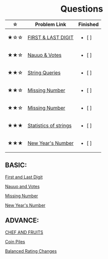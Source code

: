 














<h1 align = "center">Questions</h1>

| ☆   | Problem Link                                                                                                                                                                              | Finished                  |
| --- | ----------------------------------------------------------------------------------------------------------------------------------------------------------------------------------------- | ------------------------- |
| ★☆☆ | [FIRST & LAST DIGIT](https://www.codechef.com/problems/FLOW004)                        | <ul> <li> [ ] </li> </ul> |
| ★★☆ | [Nauuo & Votes](https://codeforces.com/contest/1173/problem/A)                          | <ul> <li> [ ] </li> </ul> |
| ★★☆ | [String Queries](https://www.hackerearth.com/practice/algorithms/string-algorithm/basics-of-string-manipulation/practice-problems/algorithm/string-queries-1/)                            | <ul> <li> [ ] </li> </ul> |
| ★★☆ | [Missing Number](https://cses.fi/problemset/task/1083f) | <ul> <li> [ ] </li> </ul> |
| ★★☆ | [Missing Number](https://codeforces.com/contest/1475/problem/B)                               | <ul> <li> [ ] </li> </ul> |
| ★★★ | [Statistics of strings](https://www.hackerearth.com/practice/algorithms/string-algorithm/z-algorithm/practice-problems/algorithm/statistics-of-strings-3bec3843/)                         | <ul> <li> [ ] </li> </ul> |
| ★★★ | [New Year's Number](https://codeforces.com/contest/1475/problem/B)                                            | <ul> <li> [ ] </li> </ul> |



<h2 align = "left">BASIC:</h3>

<a href="https://www.codechef.com/problems/FLOW004" target="blank">First and Last Digit</a>

<a href="https://codeforces.com/contest/1173/problem/A" target="blank">Nauuo and Votes</a>

<a href="https://cses.fi/problemset/task/1083f" target="blank">Missing Number</a>

<a href="https://codeforces.com/contest/1475/problem/B" target="blank">New Year's Number</a>



<h2 align = "left">ADVANCE:</h3>

<a href="https://www.codechef.com/problems/FRUITS" target="blank">CHEF AND FRUITS</a>

<a href="https://cses.fi/problemset/task/1754" target="blank">Coin Piles</a>

<a href="https://codeforces.com/problemset/problem/1237/A" target="blank">Balanced Rating Changes</a>
